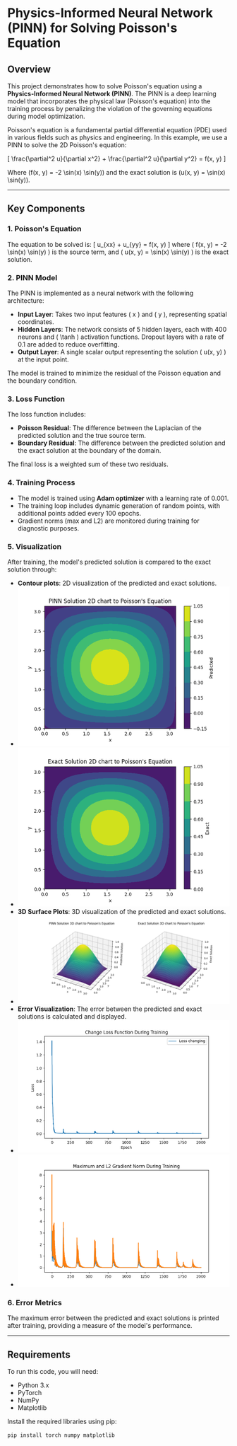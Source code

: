 # Physics-Informed Neural Network (PINN) for Solving Poisson's Equation

## Overview
This project demonstrates how to solve Poisson's equation using a **Physics-Informed Neural Network (PINN)**. The PINN is a deep learning model that incorporates the physical law (Poisson's equation) into the training process by penalizing the violation of the governing equations during model optimization.

Poisson's equation is a fundamental partial differential equation (PDE) used in various fields such as physics and engineering. In this example, we use a PINN to solve the 2D Poisson's equation:

\[
\frac{\partial^2 u}{\partial x^2} + \frac{\partial^2 u}{\partial y^2} = f(x, y)
\]

Where \(f(x, y) = -2 \sin(x) \sin(y)\) and the exact solution is \(u(x, y) = \sin(x) \sin(y)\).

---

## Key Components

### 1. Poisson's Equation
The equation to be solved is:
\[
u_{xx} + u_{yy} = f(x, y)
\]
where \( f(x, y) = -2 \sin(x) \sin(y) \) is the source term, and \( u(x, y) = \sin(x) \sin(y) \) is the exact solution.

### 2. PINN Model
The PINN is implemented as a neural network with the following architecture:
- **Input Layer**: Takes two input features \( x \) and \( y \), representing spatial coordinates.
- **Hidden Layers**: The network consists of 5 hidden layers, each with 400 neurons and \( \tanh \) activation functions. Dropout layers with a rate of 0.1 are added to reduce overfitting.
- **Output Layer**: A single scalar output representing the solution \( u(x, y) \) at the input point.

The model is trained to minimize the residual of the Poisson equation and the boundary condition.

### 3. Loss Function
The loss function includes:
- **Poisson Residual**: The difference between the Laplacian of the predicted solution and the true source term.
- **Boundary Residual**: The difference between the predicted solution and the exact solution at the boundary of the domain.

The final loss is a weighted sum of these two residuals.

### 4. Training Process
- The model is trained using **Adam optimizer** with a learning rate of 0.001.
- The training loop includes dynamic generation of random points, with additional points added every 100 epochs.
- Gradient norms (max and L2) are monitored during training for diagnostic purposes.

### 5. Visualization
After training, the model's predicted solution is compared to the exact solution through:
- **Contour plots**: 2D visualization of the predicted and exact solutions.
- ![Predicted Solution](Figure_1.png)
- ![Exact Solution](Figure_2.png)
- **3D Surface Plots**: 3D visualization of the predicted and exact solutions.
- ![Predicted & Exact Solution](Figure_3.png)
- **Error Visualization**: The error between the predicted and exact solutions is calculated and displayed.
- ![Loss](Figure_5.png)
- ![Gradient Norm](Figure_4.png)

### 6. Error Metrics
The maximum error between the predicted and exact solutions is printed after training, providing a measure of the model's performance.

---



## Requirements

To run this code, you will need:
- Python 3.x
- PyTorch
- NumPy
- Matplotlib

Install the required libraries using pip:
```bash
pip install torch numpy matplotlib
